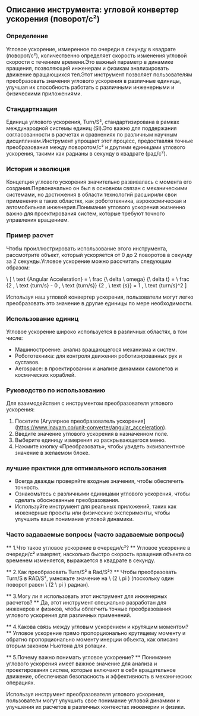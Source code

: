 ## Описание инструмента: угловой конвертер ускорения (поворот/с²)

### Определение
Угловое ускорение, измеренное по очереди в секунду в квадрате (поворот/с²), количественно определяет скорость изменения угловой скорости с течением времени.Это важный параметр в динамике вращения, позволяющий инженерам и физикам анализировать движение вращающихся тел.Этот инструмент позволяет пользователям преобразовать значения углового ускорения в различные единицы, улучшая их способность работать с различными инженерными и физическими приложениями.

### Стандартизация
Единица углового ускорения, Turn/S², стандартизирована в рамках международной системы единиц (SI).Это важно для поддержания согласованности в расчетах и ​​сравнениях по различным научным дисциплинам.Инструмент упрощает этот процесс, предоставляя точные преобразования между поворотом/с² и другими единицами углового ускорения, такими как радианы в секунду в квадрате (рад/с²).

### История и эволюция
Концепция углового ускорения значительно развивалась с момента его создания.Первоначально он был в основном связан с механическими системами, но достижения в области технологий расширили свои применения в таких областях, как робототехника, аэрокосмическая и автомобильная инженерия.Понимание углового ускорения жизненно важно для проектирования систем, которые требуют точного управления вращением.

### Пример расчет
Чтобы проиллюстрировать использование этого инструмента, рассмотрите объект, который ускоряется от 0 до 2 поворотов в секунду за 2 секунды.Угловое ускорение можно рассчитать следующим образом:

\ [
\ text {Angular Acceleration} = \ frac {\ delta \ omega} {\ delta t} = \ frac {2 \, \ text {turn/s} - 0 \, \ text {turn/s}} {2 \, \ text {s}} = 1 \, \ text {turn/s}^2
\]

Используя наш угловой конвертер ускорения, пользователи могут легко преобразовать это значение в другие единицы по мере необходимости.

### Использование единиц
Угловое ускорение широко используется в различных областях, в том числе:
- Машиностроение: анализ вращающегося механизма и систем.
- Робототехника: для контроля движения роботизированных рук и суставов.
- Aerospace: в проектировании и анализе динамики самолетов и космических кораблей.

### Руководство по использованию
Для взаимодействия с инструментом преобразователя углового ускорения:
1. Посетите [Агулярное преобразователь ускорения] (https://www.inayam.co/unit-converter/angular_acceleration).
2. Введите значение углового ускорения в назначенном поле.
3. Выберите единицу измерения из раскрывающегося меню.
4. Нажмите кнопку «Преобразовать», чтобы увидеть эквивалентное значение в желаемом блоке.

### лучшие практики для оптимального использования
- Всегда дважды проверяйте входные значения, чтобы обеспечить точность.
- Ознакомьтесь с различными единицами углового ускорения, чтобы сделать обоснованные преобразования.
- Используйте инструмент для реальных приложений, таких как инженерные проекты или физические эксперименты, чтобы улучшить ваше понимание угловой динамики.

### Часто задаваемые вопросы (часто задаваемые вопросы)

** 1.Что такое угловое ускорение в очереди/с²? **
Угловое ускорение в очереди/с² измеряет, насколько быстро скорость вращения объекта со временем изменяется, выражается в квадрате в секунду.

** 2.Как преобразовать Turn/S² в Rad/S²? **
Чтобы преобразовать Turn/S в RAD/S², умножьте значение на \ (2 \ pi \) (поскольку один поворот равен \ (2 \ pi \) радиан).

** 3.Могу ли я использовать этот инструмент для инженерных расчетов? **
Да, этот инструмент специально разработан для инженеров и физиков, чтобы облегчить точные преобразования углового ускорения для различных применений.

** 4.Какова связь между угловым ускорением и крутящим моментом? **
Угловое ускорение прямо пропорционально крутящему моменту и обратно пропорционально моменту инерции объекта, как описано вторым законом Ньютона для ротации.

** 5.Почему важно понимать угловое ускорение? **
Понимание углового ускорения имеет важное значение для анализа и проектирования систем, которые включают в себя вращательное движение, обеспечивая безопасность и эффективность в механических операциях.

Используя инструмент преобразователя углового ускорения, пользователи могут улучшить свое понимание угловой динамики и улучшения их расчетов в различных контекстах инженерии и физики.